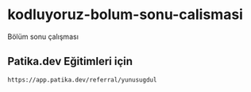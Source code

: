# kodluyoruz-bolum-sonu-calismasi
Bölüm sonu çalışması

## Patika.dev Eğitimleri için
`https://app.patika.dev/referral/yunusugdul`
